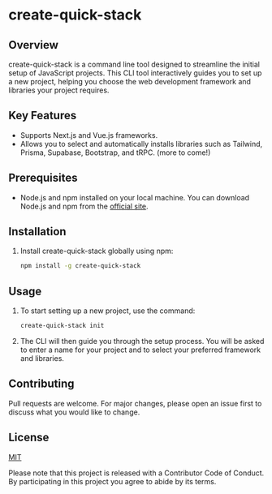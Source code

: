 # create-quick-stack

## Overview

create-quick-stack is a command line tool designed to streamline the initial setup of JavaScript projects. This CLI tool interactively guides you to set up a new project, helping you choose the web development framework and libraries your project requires.

## Key Features

- Supports Next.js and Vue.js frameworks.
- Allows you to select and automatically installs libraries such as Tailwind, Prisma, Supabase, Bootstrap, and tRPC. (more to come!)

## Prerequisites

- Node.js and npm installed on your local machine. You can download Node.js and npm from the [official site](https://nodejs.org/).

## Installation

1. Install create-quick-stack globally using npm:

   ```bash
   npm install -g create-quick-stack
   ```

## Usage

1. To start setting up a new project, use the command:

   ```bash
   create-quick-stack init
   ```

2. The CLI will then guide you through the setup process. You will be asked to enter a name for your project and to select your preferred framework and libraries.

## Contributing

Pull requests are welcome. For major changes, please open an issue first to discuss what you would like to change.

## License

[MIT](https://choosealicense.com/licenses/mit/)

Please note that this project is released with a Contributor Code of Conduct. By participating in this project you agree to abide by its terms.
